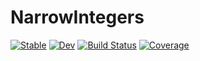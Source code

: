 # NarrowIntegers

[![Stable](https://img.shields.io/badge/docs-stable-blue.svg)](https://MurrellGroup.github.io/NarrowIntegers.jl/stable/)
[![Dev](https://img.shields.io/badge/docs-dev-blue.svg)](https://MurrellGroup.github.io/NarrowIntegers.jl/dev/)
[![Build Status](https://github.com/MurrellGroup/NarrowIntegers.jl/actions/workflows/CI.yml/badge.svg?branch=main)](https://github.com/MurrellGroup/NarrowIntegers.jl/actions/workflows/CI.yml?query=branch%3Amain)
[![Coverage](https://codecov.io/gh/MurrellGroup/NarrowIntegers.jl/branch/main/graph/badge.svg)](https://codecov.io/gh/MurrellGroup/NarrowIntegers.jl)
